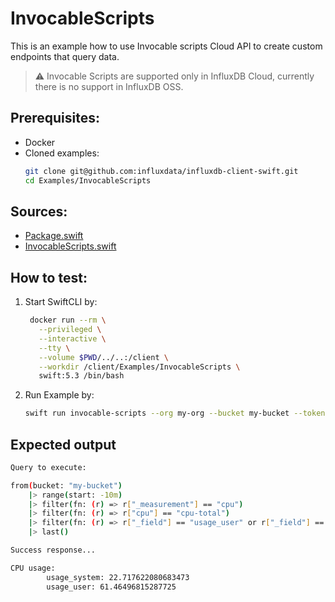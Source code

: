 # InvocableScripts

This is an example how to use Invocable scripts Cloud API to create custom endpoints that query data.
> :warning: Invocable Scripts are supported only in InfluxDB Cloud, currently there is no support in InfluxDB OSS.

## Prerequisites:
- Docker
- Cloned examples:
   ```bash
   git clone git@github.com:influxdata/influxdb-client-swift.git
   cd Examples/InvocableScripts
   ```

## Sources:
- [Package.swift](/Examples/InvocableScripts/Package.swift)
- [InvocableScripts.swift](/Examples/InvocableScripts/Sources/InvocableScripts/InvocableScripts.swift)

## How to test:
1. Start SwiftCLI by:
   ```bash
    docker run --rm \
      --privileged \
      --interactive \
      --tty \
      --volume $PWD/../..:/client \
      --workdir /client/Examples/InvocableScripts \
      swift:5.3 /bin/bash
   ```
1. Run Example by:
   ```bash
   swift run invocable-scripts --org my-org --bucket my-bucket --token my-token --url https://us-west-2-1.aws.cloud2.influxdata.com
   ```
   
## Expected output

```bash
Query to execute:

from(bucket: "my-bucket")
    |> range(start: -10m)
    |> filter(fn: (r) => r["_measurement"] == "cpu")
    |> filter(fn: (r) => r["cpu"] == "cpu-total")
    |> filter(fn: (r) => r["_field"] == "usage_user" or r["_field"] == "usage_system")
    |> last()

Success response...

CPU usage:
        usage_system: 22.717622080683473
        usage_user: 61.46496815287725
```
